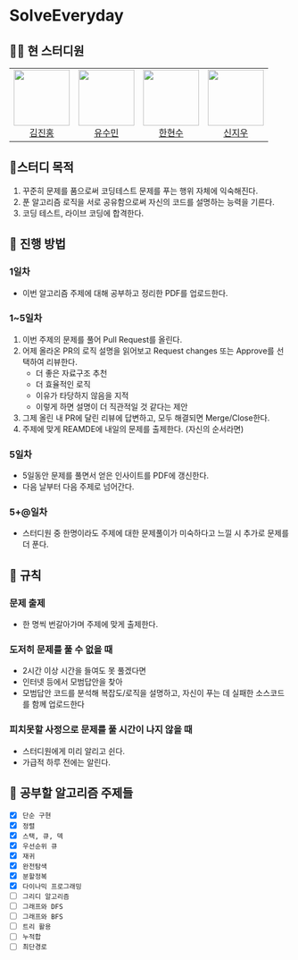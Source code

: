 # SolveEveryday

## 🧑‍💻 현 스터디원
<table>
  <tr>
    <td align="center">
      <a href="https://github.com/deepredk">
        <img src="https://avatars.githubusercontent.com/u/33937365?v=4" width="100px;" />
        <br />
        김진홍
      </a>
    </td>
    <td align="center">
      <a href="https://github.com/sue4869">
        <img src="https://avatars.githubusercontent.com/u/68679529?v=4" width="100px;" />
        <br />
        유수민
      </a>
    </td>
    <td align="center">
      <a href="https://github.com/HanHyunsoo">
        <img src="https://avatars.githubusercontent.com/u/37373826?v=4" width="100px;" />
        <br />
        한현수
      </a>
    </td>
    <td align="center">
      <a href="https://github.com/kakjzi">
        <img src="https://avatars.githubusercontent.com/u/82758364?v=4" width="100px;" />
        <br />
        신지우
      </a>
    </td>
  </tr>
</table>

## 🚩스터디 목적
1. 꾸준히 문제를 품으로써 코딩테스트 문제를 푸는 행위 자체에 익숙해진다.
2. 푼 알고리즘 로직을 서로 공유함으로써 자신의 코드를 설명하는 능력을 기른다.
3. 코딩 테스트, 라이브 코딩에 합격한다.

## 📖 진행 방법

### 1일차
- 이번 알고리즘 주제에 대해 공부하고 정리한 PDF를 업로드한다.

### 1~5일차
1. 이번 주제의 문제를 풀어 Pull Request를 올린다.
2. 어제 올라온 PR의 로직 설명을 읽어보고 Request changes 또는 Approve를 선택하여 리뷰한다.
    * 더 좋은 자료구조 추천
    * 더 효율적인 로직
    * 이유가 타당하지 않음을 지적
    * 이렇게 하면 설명이 더 직관적일 것 같다는 제안
3. 그제 올린 내 PR에 달린 리뷰에 답변하고, 모두 해결되면 Merge/Close한다.
4. 주제에 맞게 REAMDE에 내일의 문제를 출제한다. (자신의 순서라면)

### 5일차
* 5일동안 문제를 풀면서 얻은 인사이트를 PDF에 갱신한다.
* 다음 날부터 다음 주제로 넘어간다.

### 5+@일차
* 스터디원 중 한명이라도 주제에 대한 문제풀이가 미숙하다고 느낄 시 추가로 문제를 더 푼다.

## 🔗 규칙
### 문제 출제
* 한 명씩 번갈아가며 주제에 맞게 출제한다.

### 도저히 문제를 풀 수 없을 때
* 2시간 이상 시간을 들여도 못 풀겠다면
* 인터넷 등에서 모범답안을 찾아
* 모범답안 코드를 분석해 복잡도/로직을 설명하고, 자신이 푸는 데 실패한 소스코드를 함께 업로드한다

### 피치못할 사정으로 문제를 풀 시간이 나지 않을 때
* 스터디원에게 미리 알리고 쉰다.
* 가급적 하루 전에는 알린다.

## 🔖 공부할 알고리즘 주제들
- [x] `단순 구현`
- [x] `정렬` 
- [x] `스택, 큐, 덱`
- [x] `우선순위 큐`
- [x] `재귀`
- [x] `완전탐색`
- [x] `분할정복`
- [x] `다이나믹 프로그래밍`
- [ ] `그리디 알고리즘`
- [ ] `그래프와 DFS`
- [ ] `그래프와 BFS`
- [ ] `트리 활용`
- [ ] `누적합`
- [ ] `최단경로`
